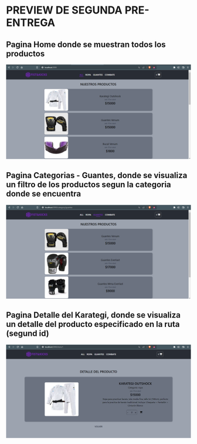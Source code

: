 # PREVIEW DE SEGUNDA PRE-ENTREGA
  
## Pagina Home donde se muestran todos los productos
![preview segunda pre entrega](./public/images/README-images/segunda-pre-entrega.png)
  
## Pagina Categorias - Guantes, donde se visualiza un filtro de los productos segun la categoria donde se encuentra
![preview segunda pre entrega](./public/images/README-images/segunda-pre-entrega-categorias.png)
  
## Pagina Detalle del Karategi, donde se visualiza un detalle del producto especificado en la ruta (segund id)
![preview segunda pre entrega](./public/images/README-images/segunda-pre-entrega-detalle.png)